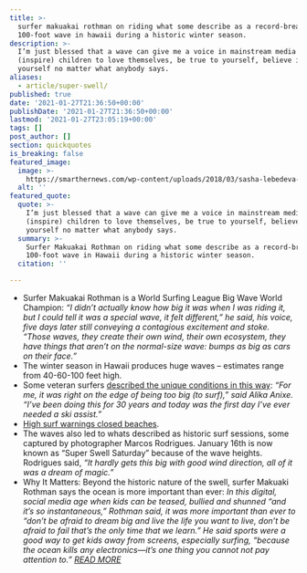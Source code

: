 ```yaml
---
title: >-
  surfer makuakai rothman on riding what some describe as a record-breaking
  100-foot wave in hawaii during a historic winter season.
description: >-
  I’m just blessed that a wave can give me a voice in mainstream media to
  (inspire) children to love themselves, be true to yourself, believe in
  yourself no matter what anybody says.
aliases:
  - article/super-swell/
published: true
date: '2021-01-27T21:36:50+00:00'
publishDate: '2021-01-27T21:36:50+00:00'
lastmod: '2021-01-27T23:05:19+00:00'
tags: []
post_author: []
section: quickquotes
is_breaking: false
featured_image:
  image: >-
    https://smarthernews.com/wp-content/uploads/2018/03/sasha-lebedeva-323205-unsplash-scaled.jpg
  alt: ''
featured_quote:
  quote: >-
    I’m just blessed that a wave can give me a voice in mainstream media to
    (inspire) children to love themselves, be true to yourself, believe in
    yourself no matter what anybody says.
  summary: >-
    Surfer Makuakai Rothman on riding what some describe as a record-breaking
    100-foot wave in Hawaii during a historic winter season.
  citation: ''

---
```

*   Surfer Makuakai Rothman is a World Surfing League Big Wave World Champion: _“I didn’t actually know how big it was when I was riding it, but I could tell it was a special wave, it felt different,” he said, his voice, five days later still conveying a contagious excitement and stoke. “Those waves, they create their own wind, their own ecosystem, they have things that aren’t on the normal-size wave: bumps as big as cars on their face.”_
*   The winter season in Hawaii produces huge waves – estimates range from 40-60-100 feet high.
*   Some veteran surfers [described the unique conditions in this way](\"https://www.khon2.com/local-news/biggest-swell-in-years-hits-oahus-north-shore/\"): _“For me, it was right on the edge of being too big (to surf),” said Alika Anixe. “I’ve been doing this for 30 years and today was the first day I’ve ever needed a ski assist.”_
*   [High surf warnings closed beaches](\"https://www.hawaiinewsnow.com/2021/01/17/warning-level-swell-draws-curious-onlookers-oahus-north-shore-keeps-ocean-safety-busy/\").
*   The waves also led to whats described as historic surf sessions, some captured by photographer Marcos Rodrigues. January 16th is now known as “Super Swell Saturday” because of the wave heights.  Rodrigues said, _“It hardly gets this big with good wind direction, all of it was a dream of magic.”_ 
*   Why It Matters: Beyond the historic nature of the swell, surfer Makuaki Rothman says the ocean is more important than ever: _In this digital, social media age when kids can be teased, bullied and shunned “and it’s so instantaneous,” Rothman said, it was more important than ever to “don’t be afraid to dream big and live the life you want to live, don’t be afraid to fail that’s the only time that we learn.” He said sports were a good way to get kids away from screens, especially surfing, “because the ocean kills any electronics—it’s one thing you cannot not pay attention to.” [READ MORE](\"https://www.staradvertiser.com/2021/01/22/breaking-news/hawaiian-surfer-makua-rothman-masters-an-estimated-100-foot-wave-at-jaws/?utm_campaign=later-linkinbio-staradvertiser&utm_content=later-13786810&utm_medium=social&utm_source=instagram\")_